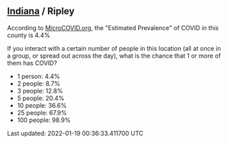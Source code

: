 
## [Indiana](/united-states/indiana) / Ripley

According to [MicroCOVID.org](http://microcovid.org),
the "Estimated Prevalence" of COVID in this county is 4.4%

If you interact with a certain number of people in this location
(all at once in a group, or spread out across the day), what is the chance that
1 or more of them has COVID?

- 1 person: 4.4%
- 2 people: 8.7%
- 3 people: 12.8%
- 5 people: 20.4%
- 10 people: 36.6%
- 25 people: 67.9%
- 100 people: 98.9%

Last updated: 2022-01-19 00:36:33.411700 UTC
